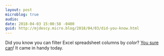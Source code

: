```yaml
---
layout: post
microblog: true
audio: 
date: 2018-04-03 15:00:58 -0400
guid: http://mjdescy.micro.blog/2018/04/03/did-you-know.html
---
```

Did you know you can filter Excel spreadsheet columns by _color_? [You sure can](https://support.office.com/en-us/article/filter-data-in-a-range-or-table-01832226-31b5-4568-8806-38c37dcc180e)! It came in handy today.
